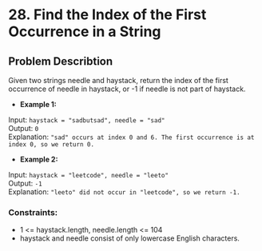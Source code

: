 # 28. Find the Index of the First Occurrence in a String

## Problem Describtion
Given two strings needle and haystack, return the index of the first occurrence of needle in haystack, or -1 if needle is not part of haystack.

- **Example 1:**

Input: `haystack = "sadbutsad", needle = "sad"`\
Output: `0`\
Explanation: `"sad" occurs at index 0 and 6. The first occurrence is at index 0, so we return 0.`

- **Example 2:**

Input: `haystack = "leetcode", needle = "leeto"`\
Output: `-1`\
Explanation: `"leeto" did not occur in "leetcode", so we return -1.`
 

### Constraints:

- 1 <= haystack.length, needle.length <= 104
- haystack and needle consist of only lowercase English characters.